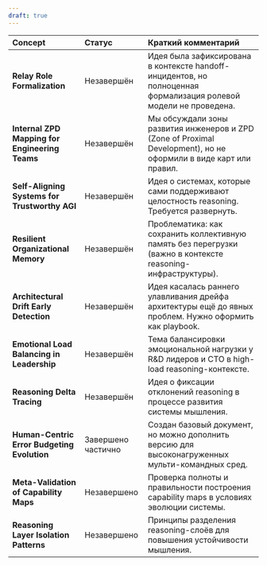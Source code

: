 ```yaml
---
draft: true
---
```


| Concept                                        | Статус             | Краткий комментарий                                                                                               |
| :--------------------------------------------- | :----------------- | :---------------------------------------------------------------------------------------------------------------- |
| **Relay Role Formalization**                   | Незавершён         | Идея была зафиксирована в контексте handoff-инцидентов, но полноценная формализация ролевой модели не проведена.  |
| **Internal ZPD Mapping for Engineering Teams** | Незавершён         | Мы обсуждали зоны развития инженеров и ZPD (Zone of Proximal Development), но не оформили в виде карт или правил. |
| **Self-Aligning Systems for Trustworthy AGI**  | Незавершён         | Идея о системах, которые сами поддерживают целостность reasoning. Требуется развернуть.                           |
| **Resilient Organizational Memory**            | Незавершён         | Проблематика: как сохранить коллективную память без перегрузки (важно в контексте reasoning-инфраструктуры).      |
| **Architectural Drift Early Detection**        | Незавершён         | Идея касалась раннего улавливания дрейфа архитектуры ещё до явных проблем. Нужно оформить как playbook.           |
| **Emotional Load Balancing in Leadership**     | Незавершён         | Тема балансировки эмоциональной нагрузки у R\&D лидеров и CTO в high-load reasoning-контексте.                    |
| **Reasoning Delta Tracing**                    | Незавершён         | Идея о фиксации отклонений reasoning в процессе развития системы мышления.                                        |
| **Human-Centric Error Budgeting Evolution**    | Завершено частично | Создан базовый документ, но можно дополнить версию для высоконагруженных мульти-командных сред.                   |
| **Meta-Validation of Capability Maps**         | Незавершено        | Проверка полноты и правильности построения capability maps в условиях эволюции системы.                           |
| **Reasoning Layer Isolation Patterns**         | Незавершено        | Принципы разделения reasoning-слоёв для повышения устойчивости мышления.                                          |
